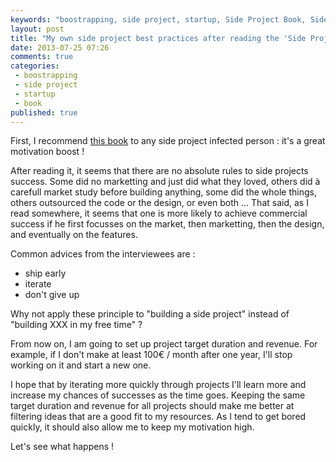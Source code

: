 ```yaml
---
keywords: "boostrapping, side project, startup, Side Project Book, Side, Project, practices, reading, Book"
layout: post
title: "My own side project best practices after reading the 'Side Project Book'"
date: 2013-07-25 07:26
comments: true
categories:
 - boostrapping
 - side project
 - startup
 - book
published: true
---
```

First, I recommend [this book](http://sideprojectbook.com/) to any side project infected person : it's a great motivation boost !

After reading it, it seems that there are no absolute rules to side projects success. Some did no marketting and just did what they loved, others did à carefull market study before building anything, some did the whole things, others outsourced the code or the design, or even both ... That said, as I read somewhere, it seems that one is more likely to achieve commercial success if he first focusses on the market, then marketting, then the design, and eventually on the features.

Common advices from the interviewees are :

* ship early
* iterate
* don't give up

Why not apply these principle to "building a side project" instead of "building XXX in my free time" ?

From now on, I am going to set up project target duration and revenue. For example, if I don't make at least 100€ / month after one year, I'll stop working on it and start a new one.

I hope that by iterating more quickly through projects I'll learn more and increase my chances of successes as the time goes. Keeping the same target duration and revenue for all projects should make me better at filtering ideas that are a good fit to my resources. As I tend to get bored quickly, it should also allow me to keep my motivation high.

Let's see what happens !
